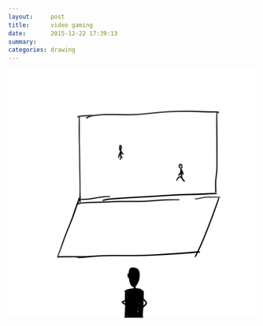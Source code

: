 ```yaml
---
layout:     post
title:      video gaming
date:       2015-12-22 17:39:13
summary:    
categories: drawing
---
```

![video gaming](/images/blog/video-gaming.png "I should not have wasted my time like that.")
